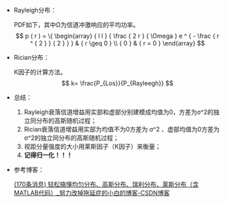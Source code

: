 - Rayleigh分布：

  PDF如下，其中Ω为信道冲激响应的平均功率。
  $$
  p ( r ) = \{ \begin{array}  { l l  }  { \frac { 2 r } { \Omega } e ^ { - \frac { r ^ { 2 } } { 2 } } } & { r \geq 0 } \\ { 0 } & { r = 0 } \end{array}
  $$

- Rician分布：

  K因子的计算方法。
  $$
  k= \frac{P_{Los}}{P_{Rayleegh}}
  $$

- 总结：

  1. Rayleigh衰落信道增益用实部和虚部分别建模成均值为0，方差为σ^2的独立同分布的高斯随机过程；
  2. Rician衰落信道增益用实部为均值不为0方差为 σ^2 、虚部均值为0方差为 σ^2的独立同分布的高斯随机过程；
  3. 视距分量强度的大小用莱斯因子（K因子）来衡量；
  4. **记得归一化！！！**
  
- 参考博客：

  [(170条消息) 轻松搞懂均匀分布、高斯分布、瑞利分布、莱斯分布（含MATLAB代码）_努力改掉拖延症的小白的博客-CSDN博客](https://blog.csdn.net/caoyuan666/article/details/106054959)
